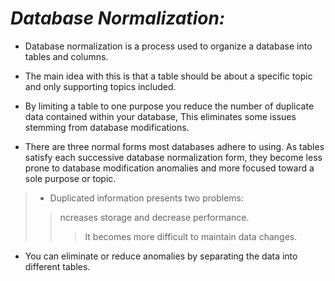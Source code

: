 # _Database Normalization:_
- Database normalization is a process used to organize a database into tables and columns.
*  The main idea with this is that a table should be about a specific topic and only supporting topics included.
+ By limiting a table to one purpose you reduce the number of duplicate data contained within your database, This eliminates some issues stemming from database modifications.
- There are three normal forms most databases adhere to using.  As tables satisfy each successive database normalization form, they become less prone to database modification anomalies and more focused toward a sole purpose or topic.

>-  Duplicated information presents two problems:
>> ncreases storage and decrease performance.
>>> It becomes more difficult to maintain data changes.
- You can eliminate or reduce anomalies by separating the data into different tables.
